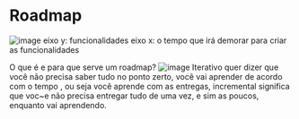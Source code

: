 # Roadmap

![image](https://user-images.githubusercontent.com/52088444/234648900-e8050599-be27-478d-a3fe-c7b1d6bb467a.png)
eixo y: funcionalidades
eixo x: o tempo que irá demorar para criar as funcionalidades

O que é e para que serve um roadmap?
![image](https://user-images.githubusercontent.com/52088444/234649187-9f6b6d86-8438-49ff-b7e5-632b229d04b0.png)
Iterativo quer dizer que você não precisa saber tudo no ponto zerto, você vai aprender de acordo com o tempo , ou seja você aprende com as entregas, incremental significa que voc~e não precisa entregar tudo de uma vez, e sim as poucos, enquanto vai aprendendo.

